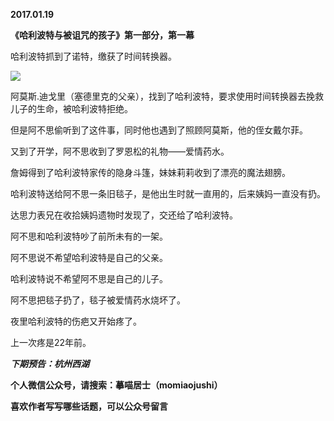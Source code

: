
          
            
**2017.01.19**

**《哈利波特与被诅咒的孩子》第一部分，第一幕**

哈利波特抓到了诺特，缴获了时间转换器。




![](//upload-images.jianshu.io/upload_images/51001-8672f264f757e582.jpg)




阿莫斯.迪戈里（塞德里克的父亲），找到了哈利波特，要求使用时间转换器去挽救儿子的生命，被哈利波特拒绝。

但是阿不思偷听到了这件事，同时他也遇到了照顾阿莫斯，他的侄女戴尔菲。

又到了开学，阿不思收到了罗恩松的礼物——爱情药水。

詹姆得到了哈利波特家传的隐身斗篷，妹妹莉莉收到了漂亮的魔法翅膀。

哈利波特送给阿不思一条旧毯子，是他出生时就一直用的，后来姨妈一直没有扔。

达思力表兄在收拾姨妈遗物时发现了，交还给了哈利波特。

阿不思和哈利波特吵了前所未有的一架。

阿不思说不希望哈利波特是自己的父亲。

哈利波特说不希望阿不思是自己的儿子。

阿不思把毯子扔了，毯子被爱情药水烧坏了。

夜里哈利波特的伤疤又开始疼了。

上一次疼是22年前。


***下期预告：杭州西湖***


**个人微信公众号，请搜索：摹喵居士（momiaojushi）**

**喜欢作者写写哪些话题，可以公众号留言**

          
        